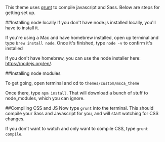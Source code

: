 This theme uses [grunt](http://gruntjs.com//) to compile javascript and Sass. Below are steps for getting set up.

##Installing node locally
If you don't have node.js installed locally, you'll have to install it.

If you're using a Mac and have homebrew installed, open up terminal and type ```brew install node```. Once it's finished, type ```node -v``` to confirm it's installed

If you don't have homebrew, you can use the node installer here: https://nodejs.org/en/.

##Installing node modules

To get going, open terminal and cd to ```themes/custom/msca_theme```

Once there, type ```npm install```. That will download a bunch of stuff to node_modules, which you can ignore.

##Compiling CSS and JS
Now type ```grunt``` into the terminal. This should compile your Sass and Javascript for you, and will start watching for CSS changes.

If you don't want to watch and only want to compile CSS, type ```grunt compile```.
